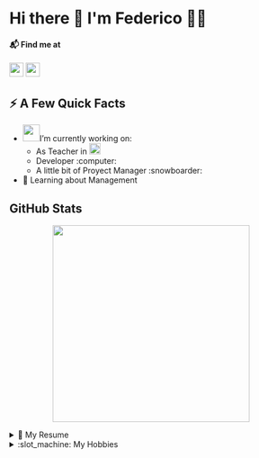 <h1>
    Hi there 👋 I'm Federico 👨‍💻
</h1>
<h4>
📬 Find me at
</h4>
<p>
    <a href="https://www.linkedin.com/in/federico-madoery"><img
            src="https://img.shields.io/badge/linkedin-%230077B5.svg?&style=for-the-badge&logo=linkedin&logoColor=white"
            height=25></a> <a href="https://es.stackoverflow.com/users/69913/federico-madoery?tab=profile"><img
        src="https://img.shields.io/badge/stack%20overflow-FE7A16?logo=stack-overflow&logoColor=white&style=for-the-badge"
        height=25></a>
</p>

<h2>
    ⚡️ A Few Quick Facts
</h2>

<ul>
    <li> <img src="https://media.giphy.com/media/WUlplcMpOCEmTGBtBW/giphy.gif" width="30">I’m currently working on:
        <ul>
            <li>
                As Teacher in <a href="https://www.frsf.utn.edu.ar/"><img
                    src="https://utn.edu.ar/images/logo-utn.png" height=20 alt="UTN"></a>
            </li>
            <li>
                Developer :computer:
            </li>
            <li>
                A little bit of Proyect Manager :snowboarder:
            </li>
        </ul>
    </li>
    <li>🌱 Learning about Management</li>
</ul>

<h2>GitHub Stats</h2>

<p align='center'>
    <a href="#"><img
            src="https://github-readme-stats.vercel.app/api?username=FedeMadoery&show_icons=true&count_private=true&theme=dark"
            width="350"></a>
</p>

<details>
    <summary>📃 My Resume</summary>

</details>
<details>
    <summary>:slot_machine: My Hobbies</summary>

</details>
